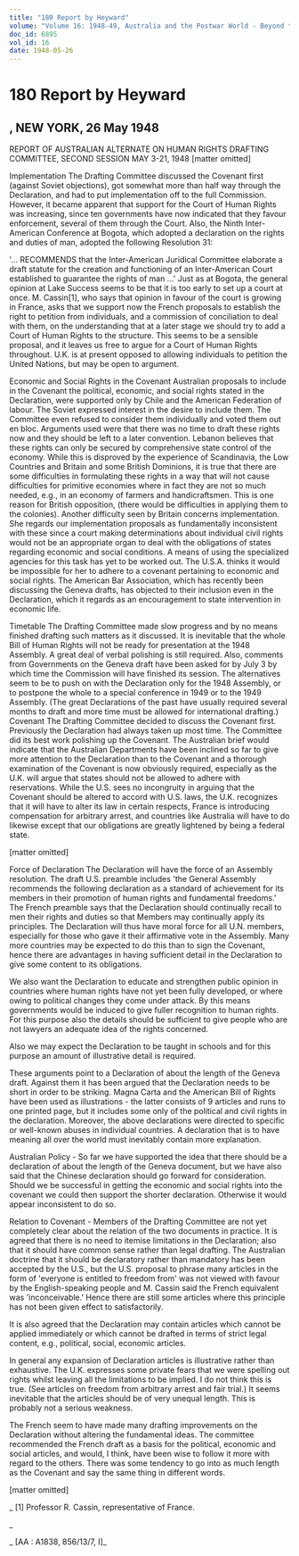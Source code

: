 ```yaml
---
title: "180 Report by Heyward"
volume: "Volume 16: 1948-49, Australia and the Postwar World - Beyond the Region"
doc_id: 6895
vol_id: 16
date: 1948-05-26
---
```


# 180 Report by Heyward

## , NEW YORK, 26 May 1948

REPORT OF AUSTRALIAN ALTERNATE ON HUMAN RIGHTS DRAFTING COMMITTEE, SECOND SESSION MAY 3-21, 1948 [matter omitted]

Implementation The Drafting Committee discussed the Covenant first (against Soviet objections), got somewhat more than half way through the Declaration, and had to put implementation off to the full Commission. However, it became apparent that support for the Court of Human Rights was increasing, since ten governments have now indicated that they favour enforcement, several of them through the Court. Also, the Ninth Inter-American Conference at Bogota, which adopted a declaration on the rights and duties of man, adopted the following Resolution 31:

'... RECOMMENDS that the Inter-American Juridical Committee elaborate a draft statute for the creation and functioning of an Inter-American Court established to guarantee the rights of man ...' Just as at Bogota, the general opinion at Lake Success seems to be that it is too early to set up a court at once. M. Cassin[1], who says that opinion in favour of the court is growing in France, asks that we support now the French proposals to establish the right to petition from individuals, and a commission of conciliation to deal with them, on the understanding that at a later stage we should try to add a Court of Human Rights to the structure. This seems to be a sensible proposal, and it leaves us free to argue for a Court of Human Rights throughout. U.K. is at present opposed to allowing individuals to petition the United Nations, but may be open to argument.

Economic and Social Rights in the Covenant Australian proposals to include in the Covenant the political, economic, and social rights stated in the Declaration, were supported only by Chile and the American Federation of labour. The Soviet expressed interest in the desire to include them. The Committee even refused to consider them individually and voted them out en bloc. Arguments used were that there was no time to draft these rights now and they should be left to a later convention. Lebanon believes that these rights can only be secured by comprehensive state control of the economy. While this is disproved by the experience of Scandinavia, the Low Countries and Britain and some British Dominions, it is true that there are some difficulties in formulating these rights in a way that will not cause difficulties for primitive economies where in fact they are not so much needed, e.g., in an economy of farmers and handicraftsmen. This is one reason for British opposition, (there would be difficulties in applying them to the colonies). Another difficulty seen by Britain concerns implementation. She regards our implementation proposals as fundamentally inconsistent with these since a court making determinations about individual civil rights would not be an appropriate organ to deal with the obligations of states regarding economic and social conditions. A means of using the specialized agencies for this task has yet to be worked out. The U.S.A. thinks it would be impossible for her to adhere to a covenant pertaining to economic and social rights. The American Bar Association, which has recently been discussing the Geneva drafts, has objected to their inclusion even in the Declaration, which it regards as an encouragement to state intervention in economic life.

Timetable The Drafting Committee made slow progress and by no means finished drafting such matters as it discussed. It is inevitable that the whole Bill of Human Rights will not be ready for presentation at the 1948 Assembly. A great deal of verbal polishing is still required. Also, comments from Governments on the Geneva draft have been asked for by July 3 by which time the Commission will have finished its session. The alternatives seem to be to push on with the Declaration only for the 1948 Assembly, or to postpone the whole to a special conference in 1949 or to the 1949 Assembly. (The great Declarations of the past have usually required several months to draft and more time must be allowed for international drafting.) Covenant The Drafting Committee decided to discuss the Covenant first. Previously the Declaration had always taken up most time. The Committee did its best work polishing up the Covenant. The Australian brief would indicate that the Australian Departments have been inclined so far to give more attention to the Declaration than to the Covenant and a thorough examination of the Covenant is now obviously required, especially as the U.K. will argue that states should not be allowed to adhere with reservations. While the U.S. sees no incongruity in arguing that the Covenant should be altered to accord with U.S. laws, the U.K. recognizes that it will have to alter its law in certain respects, France is introducing compensation for arbitrary arrest, and countries like Australia will have to do likewise except that our obligations are greatly lightened by being a federal state.

[matter omitted]

Force of Declaration The Declaration will have the force of an Assembly resolution. The draft U.S. preamble includes 'the General Assembly recommends the following declaration as a standard of achievement for its members in their promotion of human rights and fundamental freedoms.' The French preamble says that the Declaration should continually recall to men their rights and duties so that Members may continually apply its principles. The Declaration will thus have moral force for all U.N. members, especially for those who gave it their affirmative vote in the Assembly. Many more countries may be expected to do this than to sign the Covenant, hence there are advantages in having sufficient detail in the Declaration to give some content to its obligations.

We also want the Declaration to educate and strengthen public opinion in countries where human rights have not yet been fully developed, or where owing to political changes they come under attack. By this means governments would be induced to give fuller recognition to human rights. For this purpose also the details should be sufficient to give people who are not lawyers an adequate idea of the rights concerned.

Also we may expect the Declaration to be taught in schools and for this purpose an amount of illustrative detail is required.

These arguments point to a Declaration of about the length of the Geneva draft. Against them it has been argued that the Declaration needs to be short in order to be striking. Magna Carta and the American Bill of Rights have been used as illustrations - the latter consists of 9 articles and runs to one printed page, but it includes some only of the political and civil rights in the declaration. Moreover, the above declarations were directed to specific or well-known abuses in individual countries. A declaration that is to have meaning all over the world must inevitably contain more explanation.

Australian Policy - So far we have supported the idea that there should be a declaration of about the length of the Geneva document, but we have also said that the Chinese declaration should go forward for consideration. Should we be successful in getting the economic and social rights into the covenant we could then support the shorter declaration. Otherwise it would appear inconsistent to do so.

Relation to Covenant - Members of the Drafting Committee are not yet completely clear about the relation of the two documents in practice. It is agreed that there is no need to itemise limitations in the Declaration; also that it should have common sense rather than legal drafting. The Australian doctrine that it should be declaratory rather than mandatory has been accepted by the U.S., but the U.S. proposal to phrase many articles in the form of 'everyone is entitled to freedom from' was not viewed with favour by the English-speaking people and M. Cassin said the French equivalent was 'inconceivable.' Hence there are still some articles where this principle has not been given effect to satisfactorily.

It is also agreed that the Declaration may contain articles which cannot be applied immediately or which cannot be drafted in terms of strict legal content, e.g., political, social, economic articles.

In general any expansion of Declaration articles is illustrative rather than exhaustive. The U.K. expresses some private fears that we were spelling out rights whilst leaving all the limitations to be implied. I do not think this is true. (See articles on freedom from arbitrary arrest and fair trial.) It seems inevitable that the articles should be of very unequal length. This is probably not a serious weakness.

The French seem to have made many drafting improvements on the Declaration without altering the fundamental ideas. The committee recommended the French draft as a basis for the political, economic and social articles, and would, I think, have been wise to follow it more with regard to the others. There was some tendency to go into as much length as the Covenant and say the same thing in different words.

[matter omitted]

_ [1] Professor R. Cassin, representative of France.

_

_ [AA : A1838, 856/13/7, I]_
